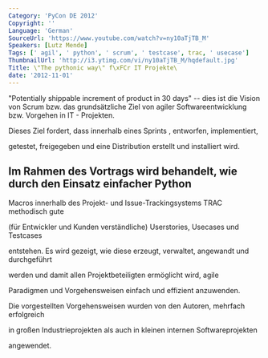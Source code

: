 ```yaml
---
Category: 'PyCon DE 2012'
Copyright: ''
Language: 'German'
SourceUrl: 'https://www.youtube.com/watch?v=ny10aTjTB_M'
Speakers: [Lutz Mende]
Tags: [' agil', ' python', ' scrum', ' testcase', trac, ' usecase']
ThumbnailUrl: 'http://i3.ytimg.com/vi/ny10aTjTB_M/hqdefault.jpg'
Title: \"The pythonic way\" f\xFCr IT Projekte\
date: '2012-11-01'
---
```

"Potentially shippable increment of product in 30 days" -- dies ist die Vision
von Scrum bzw. das grundsätzliche Ziel von agiler Softwareentwicklung bzw.
Vorgehen in IT - Projekten.

Dieses Ziel fordert, dass innerhalb eines Sprints , entworfen, implementiert,

getestet, freigegeben und eine Distribution erstellt und installiert wird.

Im Rahmen des Vortrags wird behandelt, wie durch den Einsatz einfacher Python
-

Macros innerhalb des Projekt- und Issue-Trackingsystems TRAC methodisch gute

(für Entwickler und Kunden verständliche) Userstories, Usecases und Testcases

entstehen. Es wird gezeigt, wie diese erzeugt, verwaltet, angewandt und
durchgeführt

werden und damit allen Projektbeteiligten ermöglicht wird, agile

Paradigmen und Vorgehensweisen einfach und effizient anzuwenden.

Die vorgestellten Vorgehensweisen wurden von den Autoren, mehrfach erfolgreich

in großen Industrieprojekten als auch in kleinen internen Softwareprojekten

angewendet.

